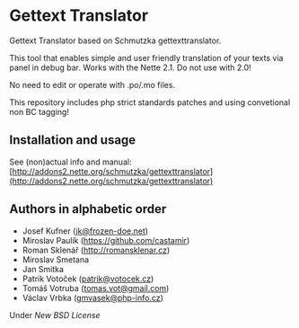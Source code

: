 Gettext Translator
===

Gettext Translator based on Schmutzka gettexttranslator. 

This tool that enables simple and user friendly translation of your texts via panel in debug bar.
Works with the Nette 2.1. Do not use with 2.0!

No need to edit or operate with .po/.mo files.

This repository includes php strict standards patches and using convetional non BC tagging!

Installation and usage
---

See (non)actual info and manual: [http://addons2.nette.org/schmutzka/gettexttranslator](http://addons2.nette.org/schmutzka/gettexttranslator)


Authors in alphabetic order
---

- Josef Kufner (jk@frozen-doe.net)
- Miroslav Paulík (https://github.com/castamir)
- Roman Sklenář (http://romansklenar.cz)
- Miroslav Smetana
- Jan Smitka
- Patrik Votoček (patrik@votocek.cz)
- Tomáš Votruba (tomas.vot@gmail.com)
- Václav Vrbka (gmvasek@php-info.cz)


Under *New BSD License*
